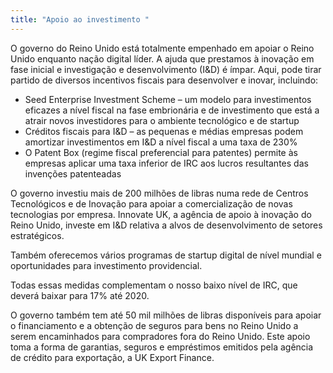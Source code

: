```yaml
---
title: "Apoio ao investimento "
---
```


O governo do Reino Unido está totalmente empenhado em apoiar o Reino Unido enquanto nação digital líder. 
A ajuda que prestamos à inovação em fase inicial e investigação e desenvolvimento (I&D) é ímpar. Aqui, pode tirar partido de diversos incentivos fiscais para desenvolver e inovar, incluindo:
 
- Seed Enterprise Investment Scheme – um modelo para investimentos eficazes a nível fiscal na fase embrionária e de investimento que está a atrair novos investidores para o ambiente tecnológico e de startup
- Créditos fiscais para I&D – as pequenas e médias empresas podem amortizar investimentos em I&D a nível fiscal a uma taxa de 230%
- O Patent Box (regime fiscal preferencial para patentes) permite às empresas aplicar uma taxa inferior de IRC aos lucros resultantes das invenções patenteadas

O governo investiu mais de 200 milhões de libras numa rede de Centros Tecnológicos e de Inovação para apoiar a comercialização de novas tecnologias por empresa. Innovate UK, a agência de apoio à inovação do Reino Unido, investe em I&D relativa a alvos de desenvolvimento de setores estratégicos.

Também oferecemos vários programas de startup digital de nível mundial e oportunidades para investimento providencial. 

Todas essas medidas complementam o nosso baixo nível de IRC, que deverá baixar para 17% até 2020.

O governo também tem até 50 mil milhões de libras disponíveis para apoiar o financiamento e a obtenção de seguros para bens no Reino Unido a serem encaminhados para compradores fora do Reino Unido. Este apoio toma a forma de garantias, seguros e empréstimos emitidos pela agência de crédito para exportação, a UK Export Finance.